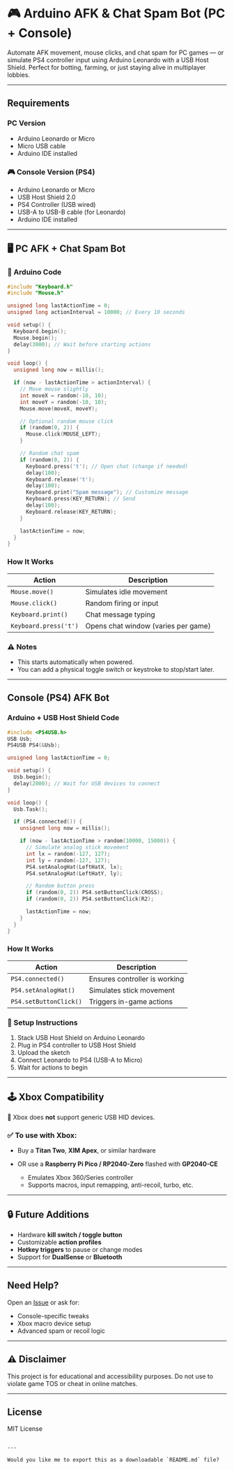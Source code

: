 # 🎮 Arduino AFK & Chat Spam Bot (PC + Console)

Automate AFK movement, mouse clicks, and chat spam for PC games — or simulate PS4 controller input using Arduino Leonardo with a USB Host Shield. Perfect for botting, farming, or just staying alive in multiplayer lobbies.

---

##  Requirements

###  PC Version
- Arduino Leonardo or Micro
- Micro USB cable
- Arduino IDE installed

### 🎮 Console Version (PS4)
- Arduino Leonardo or Micro
- USB Host Shield 2.0
- PS4 Controller (USB wired)
- USB-A to USB-B cable (for Leonardo)
- Arduino IDE installed

---

## 🖥️ PC AFK + Chat Spam Bot

### 🔧 Arduino Code

```cpp
#include "Keyboard.h"
#include "Mouse.h"

unsigned long lastActionTime = 0;
unsigned long actionInterval = 10000; // Every 10 seconds

void setup() {
  Keyboard.begin();
  Mouse.begin();
  delay(3000); // Wait before starting actions
}

void loop() {
  unsigned long now = millis();

  if (now - lastActionTime > actionInterval) {
    // Move mouse slightly
    int moveX = random(-10, 10);
    int moveY = random(-10, 10);
    Mouse.move(moveX, moveY);

    // Optional random mouse click
    if (random(0, 2)) {
      Mouse.click(MOUSE_LEFT);
    }

    // Random chat spam
    if (random(0, 2)) {
      Keyboard.press('t'); // Open chat (change if needed)
      delay(100);
      Keyboard.release('t');
      delay(100);
      Keyboard.print("Spam message"); // Customize message
      Keyboard.press(KEY_RETURN); // Send
      delay(100);
      Keyboard.release(KEY_RETURN);
    }

    lastActionTime = now;
  }
}
````

###  How It Works

| Action                | Description                         |
| --------------------- | ----------------------------------- |
| `Mouse.move()`        | Simulates idle movement             |
| `Mouse.click()`       | Random firing or input              |
| `Keyboard.print()`    | Chat message typing                 |
| `Keyboard.press('t')` | Opens chat window (varies per game) |

### ⚠️ Notes

* This starts automatically when powered.
* You can add a physical toggle switch or keystroke to stop/start later.

---

##  Console (PS4) AFK Bot

###  Arduino + USB Host Shield Code

```cpp
#include <PS4USB.h>
USB Usb;
PS4USB PS4(&Usb);

unsigned long lastActionTime = 0;

void setup() {
  Usb.begin();
  delay(2000); // Wait for USB devices to connect
}

void loop() {
  Usb.Task();

  if (PS4.connected()) {
    unsigned long now = millis();

    if (now - lastActionTime > random(10000, 15000)) {
      // Simulate analog stick movement
      int lx = random(-127, 127);
      int ly = random(-127, 127);
      PS4.setAnalogHat(LeftHatX, lx);
      PS4.setAnalogHat(LeftHatY, ly);

      // Random button press
      if (random(0, 2)) PS4.setButtonClick(CROSS);
      if (random(0, 2)) PS4.setButtonClick(R2);

      lastActionTime = now;
    }
  }
}
```

###  How It Works

| Action                 | Description                   |
| ---------------------- | ----------------------------- |
| `PS4.connected()`      | Ensures controller is working |
| `PS4.setAnalogHat()`   | Simulates stick movement      |
| `PS4.setButtonClick()` | Triggers in-game actions      |

### 🔌 Setup Instructions

1. Stack USB Host Shield on Arduino Leonardo
2. Plug in PS4 controller to USB Host Shield
3. Upload the sketch
4. Connect Leonardo to PS4 (USB-A to Micro)
5. Wait for actions to begin

---

## 🕹️ Xbox Compatibility

🚫 Xbox does **not** support generic USB HID devices.

### ✅ To use with Xbox:

* Buy a **Titan Two**, **XIM Apex**, or similar hardware
* OR use a **Raspberry Pi Pico / RP2040-Zero** flashed with **GP2040-CE**

  * Emulates Xbox 360/Series controller
  * Supports macros, input remapping, anti-recoil, turbo, etc.

---

## 🔒 Future Additions

* Hardware **kill switch / toggle button**
* Customizable **action profiles**
* **Hotkey triggers** to pause or change modes
* Support for **DualSense** or **Bluetooth**

---

##  Need Help?

Open an [Issue](https://github.com/your-username/your-repo/issues) or ask for:

* Console-specific tweaks
* Xbox macro device setup
* Advanced spam or recoil logic

---

## ⚠️ Disclaimer

This project is for educational and accessibility purposes. Do not use to violate game TOS or cheat in online matches.

---

##  License

MIT License

```

---

Would you like me to export this as a downloadable `README.md` file?
```

